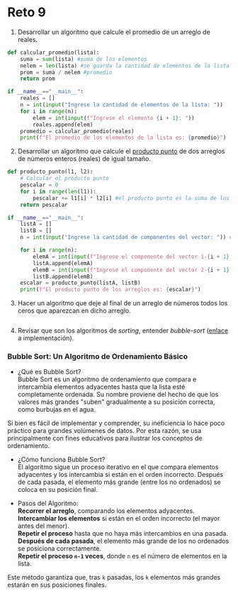 # Reto 9

1. Desarrollar un algoritmo que calcule el promedio de un arreglo de reales.
```python
def calcular_promedio(lista):
    suma = sum(lista) #suma de los elementos
    nelem = len(lista) #se guarda la cantidad de elementos de la lista
    prom = suma / nelem #promedio
    return prom

if __name__=="__main__":
    reales = []
    n = int(input("Ingrese la cantidad de elementos de la lista: "))
    for i in range(n):
        elem = int(input(f"Ingrese el elemento {i + 1}: "))
        reales.append(elem)
    promedio = calcular_promedio(reales)
    print(f"El promedio de los elementos de la lista es: {promedio}")
```
2. Desarrollar un algoritmo que calcule el [producto punto](https://www.cuemath.com/algebra/dot-product/) de dos arreglos de números enteros (reales) de igual tamaño.
```python
def producto_punto(l1, l2):
    # Calcular el producto punto
    pescalar = 0
    for i in range(len(l1)):
        pescalar += l1[i] * l2[i] #el producto punto es la suma de los productos de sus correspondientes coordenadas
    return pescalar

if __name__=="__main__":
    listA = []
    listB = []
    n = int(input("Ingrese la cantidad de componentes del vector: ")) #se asegura que los dos vectores tengan el mismo tamaño

    for i in range(n):
        elemA = int(input(f"Ingrese el componente del vector 1-{i + 1}: "))
        listA.append(elemA)
        elemB = int(input(f"Ingrese el componente del vector 2-{i + 1}: "))
        listB.append(elemB)
    escalar = producto_punto(listA, listB)
    print(f"El producto punto de los arreglos es: {escalar}")

```
3. Hacer un algoritmo que deje al final de un arreglo de números todos los ceros que aparezcan en dicho arreglo.
```python
```
4. Revisar que son los algoritmos de *sorting*, entender *bubble-sort* ([enlace](https://www.geeksforgeeks.org/bubble-sort/) a implementación).

### Bubble Sort: Un Algoritmo de Ordenamiento Básico  

* ¿Qué es Bubble Sort?  
Bubble Sort es un algoritmo de ordenamiento que compara e intercambia elementos adyacentes hasta que la lista esté completamente ordenada. Su nombre proviene del hecho de que los valores más grandes "suben" gradualmente a su posición correcta, como burbujas en el agua.  

Si bien es fácil de implementar y comprender, su ineficiencia lo hace poco práctico para grandes volúmenes de datos. Por esta razón, se usa principalmente con fines educativos para ilustrar los conceptos de ordenamiento.  

* ¿Cómo funciona Bubble Sort?  
El algoritmo sigue un proceso iterativo en el que compara elementos adyacentes y los intercambia si están en el orden incorrecto. Después de cada pasada, el elemento más grande (entre los no ordenados) se coloca en su posición final.  

* Pasos del Algoritmo:  
**Recorrer el arreglo**, comparando los elementos adyacentes.  
**Intercambiar los elementos** si están en el orden incorrecto (el mayor antes del menor).  
**Repetir el proceso** hasta que no haya más intercambios en una pasada.  
**Después de cada pasada**, el elemento más grande de los no ordenados se posiciona correctamente.  
**Repetir el proceso `n-1` veces**, donde `n` es el número de elementos en la lista.  

Este método garantiza que, tras `k` pasadas, los `k` elementos más grandes estarán en sus posiciones finales.  

